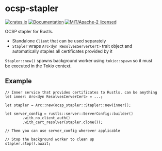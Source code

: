 # ocsp-stapler

[![crates.io](https://img.shields.io/crates/v/ocsp-stapler.svg)](https://crates.io/crates/ocsp-stapler)
[![Documentation](https://docs.rs/ocsp-stapler/badge.svg)](https://docs.rs/ocsp-stapler)
[![MIT/Apache-2 licensed](https://img.shields.io/crates/l/ocsp-stapler.svg)](./LICENSE)

OCSP stapler for Rustls.

- Standalone `Client` that can be used separately
- `Stapler` wraps `Arc<dyn ResolvesServerCert>` trait object and automatically staples all certificates provided by it

`Stapler::new()` spawns background worker using `tokio::spawn` so it must be executed in the Tokio context.

## Example

```rust,no_run
// Inner service that provides certificates to Rustls, can be anything
let inner: Arc<dyn ResolvesCerverCert> = ...;

let stapler = Arc::new(ocsp_stapler::Stapler::new(inner));

let server_config = rustls::server::ServerConfig::builder()
        .with_no_client_auth()
        .with_cert_resolver(stapler.clone());

// Then you can use server_config wherever applicable

// Stop the background worker to clean up
stapler.stop().await;
```
